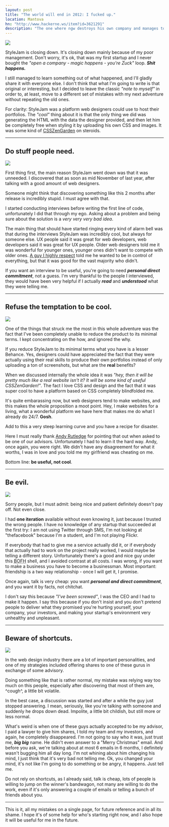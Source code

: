 ```yaml
---
layout: post
title: "The world will end in 2012: I fucked up."
location: Mantova
hn: "http://www.hackerne.ws/item?id=3621291"
description: "The one where ngw destroys his own company and manages to learn something in the process."
---
```

<img src='/images/1/mayancalendarpiraro.jpg' class='head-img' />

StyleJam is closing down. It's closing down mainly because of my poor management. Don't worry, it's ok, that was my first startup and I never bought the _"open a company - magic happens - you're Zuck"_ loop. __*Shit happens.*__

I still managed to learn something out of what happened, and I'll gladly share it with everyone else. I don't think that what I'm going to write is that original or interesting, but I decided to leave the classic *"note to myself"* in order to, at least, move to a different set of mistakes with my next adventure without repeating the old ones.

For clarity: StyleJam was a platform web designers could use to host their portfolios. The *"cool"* thing about it is that the only thing we did was generating the HTML with the data the designer provided, and then let him be completely free when styling it by uploading his own CSS and images. It was some kind of [CSSZenGarden](http://csszengarden.com) on steroids.

<hr />

## Do stuff people need. ##

<img src='/images/1/brown_zune.jpg' />

First thing first, the main reason StyleJam went down was that it was unneeded. I discovered that as soon as mid November of last year, after talking with a good amount of web designers.

Someone might think that discovering something like this 2 months after release is incredibly stupid. I must agree with that.

I started conducting interviews before writing the first line of code, unfortunately I did that through my ego. Asking about a problem and being sure about the solution is a *very very very bad idea*.

The main thing that should have started ringing every kind of alarm bell was that during the interviews StyleJam was incredibly cool, but always for someone else. UX people said it was great for web developers, web developers said it was great for UX people. Older web designers told me it was wonderful for younger ones, younger ones didn't want to compete with older ones. [A guy I highly respect](http://passiomatic.com) told me he wanted to be in control of everything, but that it was good for the vast majority who didn't.

If you want an interview to be useful, you're going to need _**personal direct commitment**_, not a guess. I'm very thankful to the people I interviewed, they would have been very helpful if I actually _**read**_ and _**understood**_ what they were telling me.

<hr />

## Refuse the temptation to be cool. ##

<img src='/images/1/cool_kid.jpg' />

One of the things that struck me the most in this whole adventure was the fact that I've been completely unable to reduce the product to its minimal terms. I kept concentrating on the how, and ignored the why.

If you reduce StyleJam to its minimal terms what you have is a lesser Behance. Yes, designers could have appreciated the fact that they were actually using their real skills to produce their own portfolios instead of only uploading a ton of screenshots, but what are the **real** benefits?

When we discussed internally the whole idea it was _"hey, then it will be pretty much like a real website isn't it? It will be some kind of useful CSSZenGarden!"_. The fact I love CSS and design and the fact that it was super cool to have a platform based on CSS completely blindfolded me.

It's quite embarassing now, but web designers tend to make websites, and this makes the whole proposition a moot point. Hey, I make websites for a living, what a wonderful platform we have here that makes me do what I already do 24/7. __Gosh__.

Add to this a very steep learning curve and you have a recipe for disaster.

Here I must really thank [Andy Rutledge](http://andyrutledge.com/) for pointing that out when asked to be one of our advisors. Unfortunately I had to learn it the hard way. Andy, once again, you were right. We didn't have any disagreement for what it worths, I was in love and you told me my girlfriend was cheating on me.

Bottom line: **be useful, not cool**.

<hr />

## Be evil. ##

<img src='/images/1/dr-evil.jpg' />

Sorry people, but I must admit: being nice and patient definitely doesn't pay off. Not even close.

I had **one iteration** available without even knowing it, just because I trusted the wrong people. I have no knowledge of any startup that succeeded at the first try: I am not using Twitter through SMS, I'm not looking at "thefacebook" because I'm a student, and I'm not playing Flickr.

If everybody that had to give me a service actually did it, or if everybody that actually had to work on the project really worked, I would maybe be telling a different story. Unfortunately there's a good and nice guy under this <acronym title="Bastard Operator From Hell">BOFH</acronym> shell, and I avoided contrast at all costs. I was wrong, if you want to make a business you have to become a businessman. Most important: friendship is a two way relationship - once I will get it, I promise.

Once again, talk is very cheap: you want __*personal and direct commitment*__, and you want it by facts, not chitchat.

I don't say this because _"I've been screwed"_, I was the CEO and I had to make it happen. I say this because if you don't insist and you don't pretend people to deliver what they promised you're hurting yourself, your company, your investors, and making your startup's environment very unhealthy and unpleasant.

<hr />

## Beware of shortcuts. ##

<img src='/images/1/shortcuts.jpg' />

In the web design industry there are a lot of important personalities, and one of my strategies included offering shares to one of these gurus in exchange of some advisory.

Doing something like that is rather normal, my mistake was relying way too much on this people, especially after discovering that most of them are, &#94;cough&#94;, a little bit volatile.

In the best case, a discussion was started and after a while the guy just stopped answering. I mean, seriously, like you're talking with someone and suddenly he drops down dead. Impolite, a little bit childish, but still more or less normal.

What's weird is when one of these guys actually accepted to be my advisor, I paid a lawyer to give him shares, I told my team and my investors, and again, he completely disappeared. I'm not going to say who it was, just trust me, __*big big*__ name. He didn't even answer to a "Merry Christmas" email. And before you ask, we're talking about at most 6 emails in 6 months, I definitely wasn't bugging him all day long. I'm not whining about him changing his mind, I just think that it's very bad not telling me. Ok, you changed your mind, it's not like I'm going to do something or be angry, it happens. Just tell me.

Do not rely on shortcuts, as I already said, talk is cheap, lots of people is willing to jump on the winner's bandwagon, not many are willing to do the work, even if it's only answering a couple of emails or telling a bunch of friends about you.

<hr />

This is it, all my mistakes on a single page, for future reference and in all its shame. I hope it's of some help for who's starting right now, and I also hope it will be useful for me in the future.